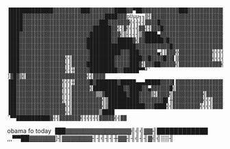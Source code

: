 
    ▐██████████████▓▓▓▓▓▓▓▓▓███▓▓▓▓▓▓▓▓████▓▓▀██▓▓▓▓▓▓▓▓▓▓▓▓███▓▓▓▓▓▓▓▓▓▓▓▓▓▓▓▓▓▓▓▓▓
    ▐████▓▓▓▓▓▓▓▓▓▓▓▓▓▓▓▓▓▓▓▓▓▓▓▓▓▓▓████▓▓▓pUµµ╖╖▒╢▓▓▓▓▓▓▓▓▓▓▓▓▓▓▓▓▓▓▓▓▓▓▓▓▓▓▓▓▓▓▓▓▓
    ▐████▓▓▓▓▓▓▓▓▓▓▓▓▓▓▓▓▓▓▓▓▓▓▓▓▓███▓▓▓▓▓▓▓╣╣╢╣╢▓▓▓▓█▓▓▓▓▓▓▓▓▓▓▓▓▓▓▓▓▓▓▓▓▓▓▓▓▓▓▓▓▓▓
    ▐████▓▓▓▓▓▓▓▓▓▓▓▓▓▓▓▓▓▓▓▓▓▓▓██████▓▓╣╢▓╣╣╢╣▓▓╢╢▓▓▓█▓▓▓▓▓▓▓▓▓▓▓▓▓▓▓▓▓▓▓▓▓▓▓▓▓▓▓▓▓
    ▐███▓▓▓▓▓▓▓▓▓▓▓▓▓▓▓▓▓▓▓▓▓▓▓███████▓▓▓╣▒╢╢╢╢▒▓████▄▓▓▓▓▓▓▓▓▓▓▓▓▓▓▓▓▓▓▓▓▓▓▓▓▓▓▓▓▓▓
    ▐███▓▓▓▓▓▓▓▓▓▓▓▓▓▓▓▓▓▓▓▓▓▓████████▓▓█████▓╣▓▓██████▓█▓▓▓▓▓▓▓▓▓▓▓▓▓▓▓▓▓▓▓▓▓▓▓▓▓▓▓
    ▐███▓▓▓▓▓▓▓▓▓▓▓▓▓▓▓▓▓▓▓▓▓▓████████████████▓▓▓▓▓▓▓▓▓▓▓█▓▓▓▓▓▓▓▓▓▓▓▓▓▓▓▓▓▓▓▓▓▓▓▓▓▓
    ▐███▓▓▓▓▓▓▓▓▓▓▓▓▓▓▓▓▓▓▓▓▓▓▓██████████▓▓▓███▓▓▓▓▓▓▄╢║▓▓▓╬▓▓▓▓▓▓▓▓▓▓▓╣╣╣╣╣╣╣╢▓▓▓▓▓
    ▐███▓▓▓▓▓▓▓▓▓▓▓▓▓▓▓╣╣▓▓▓▓▓▓████████▓▓▓▓▓████▓▓█▓▓▓▓█▓▓▌▒▓▓▓▓▓▓▓▓▓▓▓╣╣╣╣╣╣╢╢╣▓▓▓▓
    ▐███▓▓▓▓▓▓▓▓▓▓▓▓▓▓▓╣╢▓▓▓▓▓█████████▓▓▓▓▓███▓╢▓▓▓██▓▓▓▓▓╣▓▓▓▓▓▓▓▓▓▓▓▓▓▓╣╣╣╣╣╣▓▓▓▓
    ▐███▓▓▓▓▓▓▓▓▓▓▓▓▓▓▓╣╢╫▓▓▓▓▓█████████▓▓█████▀▀╜` ]▓█▓▒╣▓▓▓▓▓▓▓▓▓▓▓▓▓▓▓▓▓▓▓▓╣╣▓▓▓▓
    ▐██▓▓▓▓▓▓▓▓▓▓▓▓▓▓▓╣╣╣╫▓▓▓▓▓█▓███████▓█████▄▄▄█████▓▓▓▓▌▓▓▓▓▓▓▓▓▓▓▓▓▓▓▓▓▓▓▓▓▓▓▓▓▓
    ▐██▓▓▓▓▓▓▓▓▓▓▓▓▓▓▓╣╣╣▓▓▓▓▓▓╣██████████▓▓████▓▓▄▓▓▓▓▓▓█╣▓▓▓▓▓▓▓▓▓▓▓▓▓▓▓▓▓▓▓▓▓╣▓▓▓
    ▐██▓▓▓▓▓▓▓▓▓▓▓▓▓▓▓╣╣╢▓▓▓▓▓▓▓▓▒▒▓███████▓███▓▓▓▓▒╢▓▓▓▓╣▓▓▓▓▓▓▓▓▓▓╣▓▓▓▓▓▓▓▓▓╢╣╢╣╢╢
    ▐██▓▓▓▓▓▓▓▓▓▓▓▓▓▓▓╣╢╢▓▓▓▓▓▓▓▓▓▓╣▒██████████▓▓▓▓▓▓▓▓█▌╫▓▓▓▓▓▓▓▓▓▓╣╣╣▓▓▓▓▓▓╣╣╢▒╢╫▓
    ▐██▓▓▓▓▓▓▓▓▓▓▓▓▓▓▓▓╣╣▓▓▓▓▓▓▓▓▓▓╣▒████████████▓▓▓████╢╣▓▓▓▓▓▓▓▓▓╣╣╣╣▓▓▓▓▓▓▓▓▓▓╨""
    ▐██▓▓▓▓▓▓▓▓▓▓▓▓▓▓▓▓╣╣▓▓▓▓▓▓▓▓▓▒████  `▀▀███████████▓╢╢▓▓▓▓▓▓▓╣╢╣╢╢╣▓▓▓▓▓╣╣▓▓
   obama fo today
    ▐██▓▓▓▓▓▓▓▓▓▓▓▓▓▓▓╣╣╣▓▓╢████████████   ,,,▀▀██▓▓▓▓▓▓]╢▓▓▓▓▓▓▓╢╢╣╢╢╫▓▓╢╢╣╢╢▓╣╣▒▒╢
     
     
     
     
     
     
     
     
     
     
     
     
    



                                                                                

                    

                                                                               
